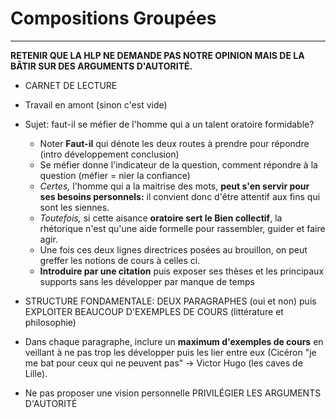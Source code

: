 # Compositions Groupées
---

**RETENIR QUE LA HLP NE DEMANDE PAS NOTRE OPINION MAIS DE LA BÂTIR SUR DES ARGUMENTS D'AUTORITÉ.**

* CARNET DE LECTURE
* Travail en amont (sinon c'est vide)
* Sujet: faut-il se méfier de l'homme qui a un talent oratoire formidable?
	* Noter **Faut-il**	qui dénote les deux routes à prendre pour répondre (intro développement conclusion)
	* Se méfier donne l'indicateur de la question, comment répondre à la question (méfier = nier la confiance)
	* *Certes,* l'homme qui a la maitrise des mots, **peut s'en servir pour ses besoins personnels:** il convient donc d'être attentif aux fins qui sont les siennes. 
	* *Toutefois,* si cette aisance **oratoire sert le Bien collectif**, la rhétorique n'est qu'une aide formelle pour rassembler, guider et faire agir. 
	* Une fois ces deux lignes directrices posées au brouillon, on peut greffer les notions de cours à celles ci. 
	* **Introduire par une citation** puis exposer ses thèses et les principaux supports sans les développer par manque de temps

* STRUCTURE FONDAMENTALE: DEUX PARAGRAPHES (oui et non) puis EXPLOITER BEAUCOUP D'EXEMPLES DE COURS (littérature et philosophie)
* Dans chaque paragraphe, inclure un **maximum d'exemples de cours** en veillant à ne pas trop les développer puis les lier entre eux (Cicéron "je me bat pour ceux qui ne peuvent pas" -> Victor Hugo (les caves de Lille).
* Ne pas proposer une vision personnelle PRIVILÉGIER LES ARGUMENTS D'AUTORITÉ


